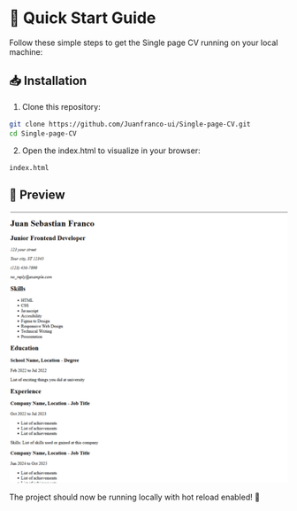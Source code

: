 # 🚀 Quick Start Guide

Follow these simple steps to get the Single page CV running on your local machine:

## 📥 Installation

1. Clone this repository:
```bash
git clone https://github.com/Juanfranco-ui/Single-page-CV.git
cd Single-page-CV
```

2. Open the index.html to visualize in your browser:
```
index.html
```

## 📱 Preview

![Single-page-CV Preview](preview.png)

The project should now be running locally with hot reload enabled! 🎉

